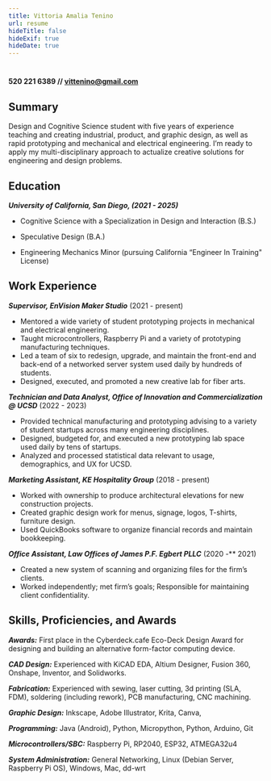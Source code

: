 ```yaml
---
title: Vittoria Amalia Tenino
url: resume
hideTitle: false
hideExif: true
hideDate: true
---
```


#

**520 221 6389  //  vittenino@gmail.com**
## Summary
Design and Cognitive Science student with five years of experience teaching and creating industrial, product, and graphic design, as well as rapid prototyping and mechanical and electrical engineering. I’m ready to apply my multi-disciplinary approach to actualize creative solutions for engineering and design problems.
## Education
***University of California, San Diego, (2021 - 2025)***

- Cognitive Science with a Specialization in Design and Interaction (B.S.)

- Speculative Design (B.A.)

- Engineering Mechanics Minor (pursuing California “Engineer In Training" License)

## Work Experience
***Supervisor, EnVision Maker Studio*** (2021 - present)

- Mentored a wide variety of student prototyping projects in mechanical and electrical engineering.
- Taught microcontrollers, Raspberry Pi and a variety of prototyping manufacturing techniques.
- Led a team of six to redesign, upgrade, and maintain the front-end and back-end of a networked server system used daily by hundreds of students.
- Designed, executed, and promoted a new creative lab for fiber arts.

***Technician and Data Analyst, Office of Innovation and Commercialization @ UCSD*** (2022 - 2023)

- Provided technical manufacturing and prototyping advising to a variety of student startups across many engineering disciplines.
- Designed, budgeted for, and executed a new prototyping lab space used daily by tens of startups. 
- Analyzed and processed statistical data relevant to usage, demographics, and UX for UCSD.

***Marketing Assistant, KE Hospitality Group*** (2018 - present)

- Worked with ownership to produce architectural elevations for new construction projects.
- Created graphic design work for menus, signage, logos, T-shirts, furniture design.
- Used QuickBooks software to organize financial records and maintain bookkeeping.

***Office Assistant, Law Offices of James P.F. Egbert PLLC***  (2020 -** 2021)

- Created a new system of scanning and organizing files for the firm’s clients.
- Worked independently; met firm’s goals; Responsible for maintaining client confidentiality.
## Skills, Proficiencies, and Awards
***Awards:*** First place in the Cyberdeck.cafe Eco-Deck Design Award for designing and building an alternative form-factor computing device.

***CAD Design:*** Experienced with KiCAD EDA, Altium Designer, Fusion 360, Onshape, Inventor, and Solidworks.

***Fabrication:***  Experienced with sewing, laser cutting, 3d printing (SLA, FDM), soldering (including rework), PCB manufacturing, CNC machining.

***Graphic Design:*** Inkscape, Adobe Illustrator, Krita, Canva, 

***Programming:*** Java (Android), Python, Micropython, Python, Arduino, Git

***Microcontrollers/SBC:*** Raspberry Pi, RP2040, ESP32, ATMEGA32u4

***System Administration:*** General Networking, Linux (Debian Server, Raspberry Pi OS), Windows, Mac, dd-wrt

